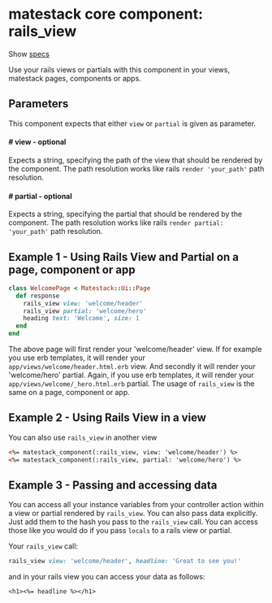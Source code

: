 # matestack core component: rails_view

Show [specs](../../spec/usage/components/rails_view_spec.rb)

Use your rails views or partials with this component in your views, matestack pages, components or apps. 

## Parameters

This component expects that either `view` or `partial` is given as parameter.

#### # view - optional
Expects a string, specifying the path of the view that should be rendered by the component. 
The path resolution works like rails `render 'your_path'` path resolution.

#### # partial - optional
Expects a string, specifying the partial that should be rendered by the component.
The path resolution works like rails `render partial: 'your_path'` path resolution.

## Example 1 - Using Rails View and Partial on a page, component or app

```ruby
class WelcomePage < Matestack::Ui::Page
  def response
    rails_view view: 'welcome/header'
    rails_view partial: 'welcome/hero'
    heading text: 'Welcome', size: 1
  end
end
```

The above page will first render your 'welcome/header' view. 
If for example you use erb templates, it will render your `app/views/welcome/header.html.erb` view.
And secondly it will render your 'welcome/hero' partial. 
Again, if you use erb templates, it will render your `app/views/welcome/_hero.html.erb` partial.
The usage of `rails_view` is the same on a page, component or app.


## Example 2 - Using Rails View in a view

You can also use `rails_view` in another view

```html
<%= matestack_component(:rails_view, view: 'welcome/header') %>
<%= matestack_component(:rails_view, partial: 'welcome/hero') %>
```

## Example 3 - Passing and accessing data

You can access all your instance variables from your controller action within a view or partial rendered by `rails_view`.
You can also pass data explicitly. Just add them to the hash you pass to the `rails_view` call. 
You can access those like you would do if you pass `locals` to a rails view or partial.

Your `rails_view` call:
```ruby
rails_view view: 'welcome/header', headline: 'Great to see you!'
```

and in your rails view you can access your data as follows:
```
<h1><%= headline %></h1>
```
